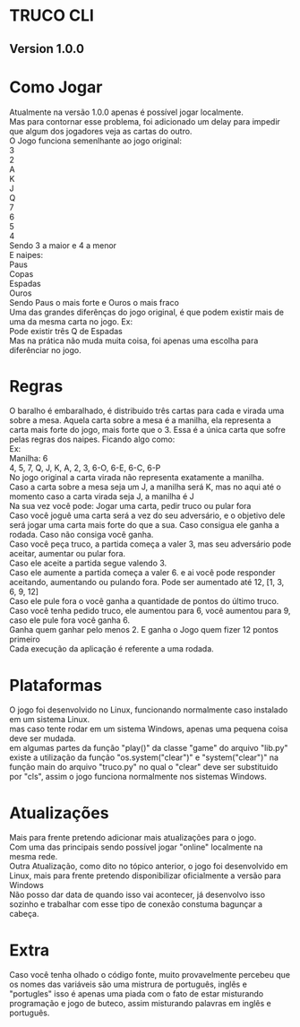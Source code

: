 # TRUCO CLI
## Version 1.0.0

# Como Jogar
Atualmente na versão 1.0.0 apenas é possível jogar localmente.<br>
Mas para contornar esse problema, foi adicionado um delay para impedir que algum dos jogadores veja as cartas do outro.<br>
O Jogo funciona semenlhante ao jogo original:<br>
3<br>
2<br>
A<br>
K<br>
J<br>
Q<br>
7<br>
6<br>
5<br>
4<br>
Sendo 3 a maior e 4 a menor<br>
E naipes:<br>
Paus<br>
Copas<br>
Espadas<br>
Ouros<br>
Sendo Paus o mais forte e Ouros o mais fraco<br>
Uma das grandes diferênças do jogo original, é que podem existir mais de uma da mesma carta no jogo. Ex:<br>
Pode existir três Q de Espadas<br>
Mas na prática não muda muita coisa, foi apenas uma escolha para diferênciar no jogo.<br>

# Regras
O baralho é embaralhado, é distribuido três cartas para cada e virada uma sobre a mesa. Aquela carta sobre a mesa é a manilha, ela representa a carta mais forte do jogo, mais forte que o 3. Essa é a única carta que sofre pelas regras dos naipes. Ficando algo como:<br>
Ex:<br>
Manilha: 6<br>
4, 5, 7, Q, J, K, A, 2, 3, 6-O, 6-E, 6-C, 6-P<br>
No jogo original a carta virada não representa exatamente a manilha.<br>
Caso a carta sobre a mesa seja um J, a manilha será K, mas no aqui até o momento caso a carta virada seja J, a manilha é J<br>
Na sua vez você pode: Jogar uma carta, pedir truco ou pular fora<br>
Caso você joguê uma carta será a vez do seu adversário, e o objetivo dele será jogar uma carta mais forte do que a sua. Caso consigua ele ganha a rodada. Caso não consiga você ganha.<br>
Caso você peça truco, a partida começa a valer 3, mas seu adversário pode aceitar, aumentar ou pular fora.<br>
Caso ele aceite a partida segue valendo 3.<br>
Caso ele aumente a partida começa a valer 6. e ai você pode responder aceitando, aumentando ou pulando fora. Pode ser aumentado até 12, [1, 3, 6, 9, 12]<br>
Caso ele pule fora o você ganha a quantidade de pontos do último truco. Caso você tenha pedido truco, ele aumentou para 6, você aumentou para 9, caso ele pule fora você ganha 6.<br>
Ganha quem ganhar pelo menos 2. E ganha o Jogo quem fizer 12 pontos primeiro<br>
Cada execução da aplicação é referente a uma rodada.<br>

# Plataformas
O jogo foi desenvolvido no Linux, funcionando normalmente caso instalado em um sistema Linux.<br>
mas caso tente rodar em um sistema Windows, apenas uma pequena coisa deve ser mudada.<br>
em algumas partes da função "play()" da classe "game" do arquivo "lib.py" existe a utilização da função "os.system("clear")" e "system("clear")" na função main do arquivo "truco.py" no qual o "clear" deve ser substituido por "cls", assim o jogo funciona normalmente nos sistemas Windows.<br>

# Atualizações
Mais para frente pretendo adicionar mais atualizações para o jogo.<br>
Com uma das principais sendo possível jogar "online" localmente na mesma rede.<br>
Outra Atualização, como dito no tópico anterior, o jogo foi desenvolvido em Linux, mais para frente pretendo disponibilizar oficialmente a versão para Windows<br>
Não posso dar data de quando isso vai acontecer, já desenvolvo isso sozinho e trabalhar com esse tipo de conexão constuma bagunçar a cabeça.<br>

# Extra
Caso você tenha olhado o código fonte, muito provavelmente percebeu que os nomes das variáveis são uma mistrura de português, inglês e "portugles" isso é apenas uma piada com o fato de estar misturando programação e jogo de buteco, assim misturando palavras em inglês e português.<br>

